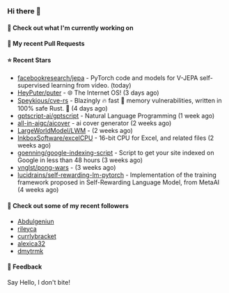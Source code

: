 ### Hi there 👋

#### 👷 Check out what I'm currently working on

#### 🔨 My recent Pull Requests


#### ⭐ Recent Stars

- [facebookresearch/jepa](https://github.com/facebookresearch/jepa) - PyTorch code and models for V-JEPA self-supervised learning from video. (today)
- [HeyPuter/puter](https://github.com/HeyPuter/puter) - 🌐 The Internet OS! (3 days ago)
- [Speykious/cve-rs](https://github.com/Speykious/cve-rs) - Blazingly 🔥 fast 🚀 memory vulnerabilities, written in 100% safe Rust. 🦀 (4 days ago)
- [gptscript-ai/gptscript](https://github.com/gptscript-ai/gptscript) - Natural Language Programming (1 week ago)
- [all-in-aigc/aicover](https://github.com/all-in-aigc/aicover) - ai cover generator (2 weeks ago)
- [LargeWorldModel/LWM](https://github.com/LargeWorldModel/LWM) -  (2 weeks ago)
- [InkboxSoftware/excelCPU](https://github.com/InkboxSoftware/excelCPU) - 16-bit CPU for Excel, and related files (2 weeks ago)
- [goenning/google-indexing-script](https://github.com/goenning/google-indexing-script) - Script to get your site indexed on Google in less than 48 hours (3 weeks ago)
- [vnglst/pong-wars](https://github.com/vnglst/pong-wars) -  (3 weeks ago)
- [lucidrains/self-rewarding-lm-pytorch](https://github.com/lucidrains/self-rewarding-lm-pytorch) - Implementation of the training framework proposed in Self-Rewarding Language Model, from MetaAI (4 weeks ago)

#### 👯 Check out some of my recent followers

- [Abdulgeniun](https://github.com/Abdulgeniun)
- [rileyca](https://github.com/rileyca)
- [currlybracket](https://github.com/currlybracket)
- [alexica32](https://github.com/alexica32)
- [dmytrmk](https://github.com/dmytrmk)

#### 💬 Feedback

Say Hello, I don't bite!